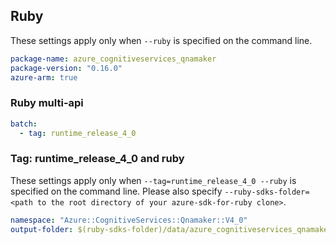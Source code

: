 ## Ruby

These settings apply only when `--ruby` is specified on the command line.

``` yaml
package-name: azure_cognitiveservices_qnamaker
package-version: "0.16.0"
azure-arm: true
```

### Ruby multi-api

``` yaml $(ruby) && $(multiapi)
batch:
  - tag: runtime_release_4_0
```

### Tag: runtime_release_4_0 and ruby

These settings apply only when `--tag=runtime_release_4_0 --ruby` is specified on the command line.
Please also specify `--ruby-sdks-folder=<path to the root directory of your azure-sdk-for-ruby clone>`.

``` yaml $(tag) == 'runtime_release_4_0' && $(ruby)
namespace: "Azure::CognitiveServices::Qnamaker::V4_0"
output-folder: $(ruby-sdks-folder)/data/azure_cognitiveservices_qnamaker/lib
```